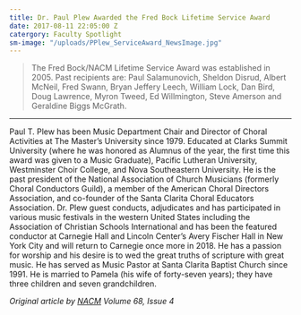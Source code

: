 ```yaml
---
title: Dr. Paul Plew Awarded the Fred Bock Lifetime Service Award
date: 2017-08-11 22:05:00 Z
catergory: Faculty Spotlight
sm-image: "/uploads/PPlew_ServiceAward_NewsImage.jpg"
---
```


> The Fred Bock/NACM Lifetime Service Award was established in 2005. Past recipients are: Paul Salamunovich, Sheldon Disrud, Albert McNeil, Fred Swann, Bryan Jeffery Leech, William Lock, Dan Bird, Doug Lawrence, Myron Tweed, Ed Willmington, Steve Amerson and Geraldine Biggs McGrath.

---

Paul T. Plew has been Music Department Chair and Director of Choral Activities at The Master’s University since 1979. Educated at Clarks Summit University (where he was honored as Alumnus of the year, the first time this award was given to a Music Graduate), Pacific Lutheran University, Westminster Choir College, and Nova Southeastern University. He is the past president of the National Association of Church Musicians (formerly Choral Conductors Guild), a member of the American Choral Directors Association, and co-founder of the Santa Clarita Choral Educators Association. Dr. Plew guest conducts, adjudicates and has participated in various music festivals in the western United States including the Association of Christian Schools International and has been the featured conductor at Carnegie Hall and Lincoln Center’s Avery Fischer Hall in New York City and will return to Carnegie once more in 2018. He has a passion for worship and his desire is to wed the great truths of scripture with great music. He has served as Music Pastor at Santa Clarita Baptist Church since 1991. He is married to Pamela (his wife of forty-seven years); they have three children and seven grandchildren.

*Original article  by [NACM](www.nacmhq.org) Volume 68, Issue 4*
